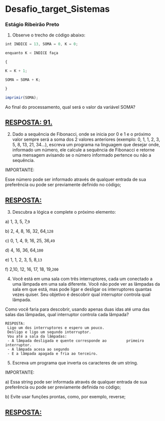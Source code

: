 # Desafio_target_Sistemas #
### Estágio Ribeirão Preto 
1. Observe o trecho de código abaixo:

```javascript
int INDICE = 13, SOMA = 0, K = 0;

enquanto K < INDICE faça

{

K = K + 1;

SOMA = SOMA + K;

}

imprimir(SOMA);
```
Ao final do processamento, qual será o valor da variável SOMA?

## [RESPOSTA: 91.](https://github.com/gabrielkloppe/Desafio_target_Sistemas/blob/main/Soma/Soma.js)

2. Dado a sequência de Fibonacci, onde se inicia por 0 e 1 e o próximo valor sempre será a soma dos 2 valores anteriores (exemplo: 0, 1, 1, 2, 3, 5, 8, 13, 21, 34...), escreva um programa na linguagem que desejar onde, informado um número, ele calcule a sequência de Fibonacci e retorne uma mensagem avisando se o número informado pertence ou não a sequência.

IMPORTANTE:

Esse número pode ser informado através de qualquer entrada de sua preferência ou pode ser previamente definido no código;

## [RESPOSTA:](https://github.com/gabrielkloppe/Desafio_target_Sistemas/blob/main/Fibonacci/Fibonacci.js)

3. Descubra a lógica e complete o próximo elemento:

a) 1, 3, 5, 7,`9`

b) 2, 4, 8, 16, 32, 64,`128`

c) 0, 1, 4, 9, 16, 25, 36,`49`

d) 4, 16, 36, 64,`100`

e) 1, 1, 2, 3, 5, 8,`13`

f) 2,10, 12, 16, 17, 18, 19,`200`

4. Você está em uma sala com três interruptores, cada um conectado a uma lâmpada em uma sala diferente. Você não pode ver as lâmpadas da sala em que está, mas pode ligar e desligar os interruptores quantas vezes quiser. Seu objetivo é descobrir qual interruptor controla qual lâmpada.

Como você faria para descobrir, usando apenas duas idas até uma das salas das lâmpadas, qual interruptor controla cada lâmpada? 

```
RESPOSTA:
 Ligo um dos interruptores e espero um pouco.
 Desligo e ligo um segundo interruptor. 
 Vou até a sala da lâmpadas:
 - A lâmpada desligada e quente corresponde ao         primeiro interruptor. 
 - A lâmpada acesa ao segundo 
 - E a lâmpada apagada e fria ao terceiro.
```

5. Escreva um programa que inverta os caracteres de um string.

IMPORTANTE:

a) Essa string pode ser informada através de qualquer entrada de sua preferência ou pode ser previamente definida no código;

b) Evite usar funções prontas, como, por exemplo, reverse;

## [RESPOSTA:](https://github.com/gabrielkloppe/Desafio_target_Sistemas/blob/main/InverterString/InverterString.js)